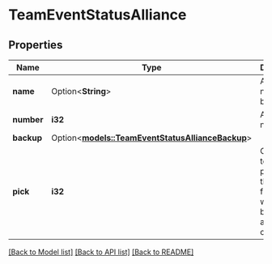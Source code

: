 # TeamEventStatusAlliance

## Properties

Name | Type | Description | Notes
------------ | ------------- | ------------- | -------------
**name** | Option<**String**> | Alliance name, may be null. | [optional]
**number** | **i32** | Alliance number. | 
**backup** | Option<[**models::TeamEventStatusAllianceBackup**](Team_Event_Status_alliance_backup.md)> |  | [optional]
**pick** | **i32** | Order the team was picked in the alliance from 0-2, with 0 being alliance captain. | 

[[Back to Model list]](../README.md#documentation-for-models) [[Back to API list]](../README.md#documentation-for-api-endpoints) [[Back to README]](../README.md)



